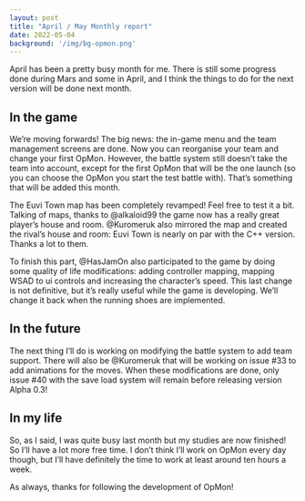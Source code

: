 ```yaml
---
layout: post
title: "April / May Monthly report"
date: 2022-05-04
background: '/img/bg-opmon.png'
---
```


April has been a pretty busy month for me. There is still some progress done during Mars and some in April, and I think the things to do for the next version will be done next month.

## In the game
We’re moving forwards! The big news: the in-game menu and the team management screens are done. Now you can reorganise your team and change your first OpMon. However, the battle system still doesn’t take the team into account, except for the first OpMon that will be the one launch (so you can choose the OpMon you start the test battle with). That’s something that will be added this month.

The Euvi Town map has been completely revamped! Feel free to test it a bit. Talking of maps, thanks to @alkaloid99 the game now has a really great player’s house and room. @Kuromeruk also mirrored the map and created the rival’s house and room: Euvi Town is nearly on par with the C++ version. Thanks a lot to them.

To finish this part, @HasJamOn also participated to the game by doing some quality of life modifications: adding controller mapping, mapping WSAD to ui controls and increasing the character’s speed. This last change is not definitive, but it’s really useful while the game is developing. We’ll change it back when the running shoes are implemented.

## In the future
The next thing I’ll do is working on modifying the battle system to add team support. There will also be @Kuromeruk that will be working on issue #33 to add animations for the moves. When these modifications are done, only issue #40 with the save load system will remain before releasing version Alpha 0.3!

## In my life
So, as I said, I was quite busy last month but my studies are now finished! So I’ll have a lot more free time. I don’t think I’ll work on OpMon every day though, but I’ll have definitely the time to work at least around ten hours a week.

As always, thanks for following the development of OpMon!